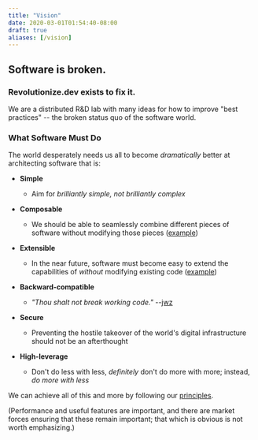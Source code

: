 ```yaml
---
title: "Vision"
date: 2020-03-01T01:54:40-08:00
draft: true
aliases: [/vision]
---
```


## Software is broken.

### Revolutionize.dev exists to fix it.

We are a distributed R&D lab with many ideas for how to improve "best
practices" -- the broken status quo of the software world.


### What Software Must Do

The world desperately needs us all to become _dramatically_ better at
architecting software that is:

* **Simple**
  * Aim for _brilliantly simple, not brilliantly complex_

* **Composable**
  * We should be able to seamlessly combine different pieces of software without modifying those pieces ([example](https://github.com/gliderlabs/stdcom))

* **Extensible**
  * In the near future, software must become easy to extend the capabilities of _without_ modifying existing code ([example](https://github.com/progrium/go-extpoints))

* **Backward-compatible**
  * _"Thou shalt not break working code."_ --[jwz](https://www.jwz.org/blog/2012/06/i-have-ported-xscreensaver-to-the-iphone/)

* **Secure**
  * Preventing the hostile takeover of the world's digital infrastructure should not be an afterthought

* **High-leverage**
  * Don't do less with less, _definitely_ don't do more with more; instead, _do more with less_

We can achieve all of this and more by following our [principles](/principles).

(Performance and useful features are important, and there are market
forces ensuring that these remain important; that which is obvious is
not worth emphasizing.)

